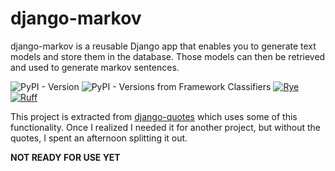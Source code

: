 # django-markov

django-markov is a reusable Django app that enables you to generate text models and store
them in the database. Those models can then be retrieved and used to generate markov sentences.

![PyPI - Version](https://img.shields.io/pypi/v/django-markov)
![PyPI - Versions from Framework Classifiers](https://img.shields.io/pypi/frameworkversions/django/:packageName)
[![Rye](https://img.shields.io/endpoint?url=https://raw.githubusercontent.com/astral-sh/rye/main/artwork/badge.json)](https://rye-up.com)
[![Ruff](https://img.shields.io/endpoint?url=https://raw.githubusercontent.com/astral-sh/ruff/main/assets/badge/v2.json)](https://github.com/astral-sh/ruff) 

This project is extracted from [django-quotes](https://github.com/andrlik/django-quotes) which
uses some of this functionality. Once I realized I needed it for another project, but without
the quotes, I spent an afternoon splitting it out.

**NOT READY FOR USE YET**